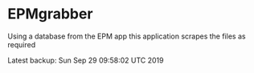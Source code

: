 # EPMgrabber
Using a database from the EPM app this application scrapes the files as required


Latest backup: Sun Sep 29 09:58:02 UTC 2019
